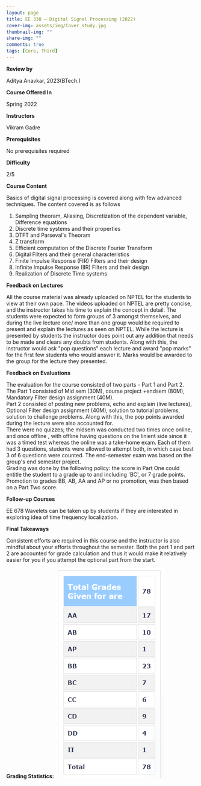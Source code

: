 ```yaml
---
layout: page
title: EE 338 – Digital Signal Processing (2022)
cover-img: assets/img/Cover_study.jpg
thumbnail-img: ""
share-img: ""
comments: true
tags: [Core, Third]
---
```


**Review by**

Aditya Anavkar, 2023(BTech.)

**Course Offered In**

Spring 2022

**Instructors**

Vikram Gadre

**Prerequisites**

No prerequisites required

**Difficulty**

2/5

**Course Content**

Basics of digital signal processing is covered along with few advanced techniques. The content covered is as follows
1. Sampling theoram, Aliasing, Discretization of the dependent variable, Difference equations
2. Discrete time systems and their properties
3. DTFT and Parseval's Theoram
4. Z transform
5. Efficient computation of the Discrete Fourier Transform
6. Digital Filters and their general characteristics
7. Finite Impulse Response (FIR) Filters and their design
8. Infinite Impulse Response (IIR) Filters and their design
9. Realization of Discrete Time systems

**Feedback on Lectures**

All the course material was already uploaded on NPTEL for the students to view at their own pace. The videos uploaded on NPTEL are pretty concise, and the instructor takes his time to explain the concept in detail. The students were expected to form groups of 3 amongst themselves, and during the live lecture one/ more than one group would be required to present and explain the lectures as seen on NPTEL. While the lecture is presented by students the instructor does point out any addition that needs to be made and clears any doubts from students. Along with this, the instructor 
would ask "pop questions" each lecture and award "pop marks" for the first few students who would answer it. Marks would be awarded to the group for the lecture they presented.

**Feedback on Evaluations**

The evaluation for the course consisted of two parts - Part 1 and Part 2. <br>
The Part 1 consisted of Mid sem (30M), course project +endsem (80M), Mandatory Filter design assignment (40M). <br>
Part 2 consisted of posting new problems, echo and explain (live lectures), Optional Filter design assignment (40M), solution to tutorial problems, solution to challenge problems. Along with this, the pop points awarded during the lecture were also accounted for. 
<br>There were no quizzes; the midsem was conducted two times once online, and once offline , with offline having questions on the linient side since it was a timed test whereas the online was a take-home exam. Each of them had 3 questions, students were allowed to attempt both, in which case best 3 of 6 questions were counted. The end-semester exam was based on the group's end semester project.<br>
Grading was done by the following policy: the score in Part One could entitle the student to a grade up to and including 'BC', or 7 grade points. Promotion to grades BB, AB, 
AA and AP or no promotion, was then based on a Part Two score.

**Follow-up Courses**

EE 678 Wavelets can be taken up by students if they are interested in exploring idea of time frequency localization.

**Final Takeaways**

Consistent efforts are required in this course and the instructor is also mindful about your efforts throughout the semester. Both the part 1 and part 2 are accounted for grade calculation and thus it would make it relatively easier for you if you attempt the optional part from the start.

**Grading Statistics:**
![Grades](EE338_2022_grades.png)
